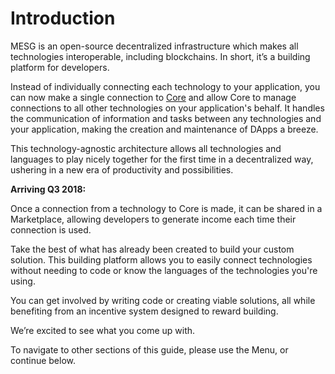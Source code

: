 # Introduction

MESG is an open-source decentralized infrastructure which makes all technologies interoperable, including blockchains. In short, it’s a building platform for developers.

Instead of individually connecting each technology to your application, you can now make a single connection to [Core](start-here/core.md) and allow Core to manage connections to all other technologies on your application's behalf. It handles the communication of information and tasks between any technologies and your application, making the creation and maintenance of DApps a breeze.  

This technology-agnostic architecture allows all technologies and languages to play nicely together for the first time in a decentralized way, ushering in a new era of productivity and possibilities.

**Arriving Q3 2018:**

Once a connection from a technology to Core is made, it can be shared in a Marketplace, allowing developers to generate income each time their connection is used.

Take the best of what has already been created to build your custom solution. This building platform allows you to easily connect technologies without needing to code or know the languages of the technologies you're using.

You can get involved by writing code or creating viable solutions, all while benefiting from an incentive system designed to reward building.

We’re excited to see what you come up with.  


To navigate to other sections of this guide, please use the Menu, or continue below.  


